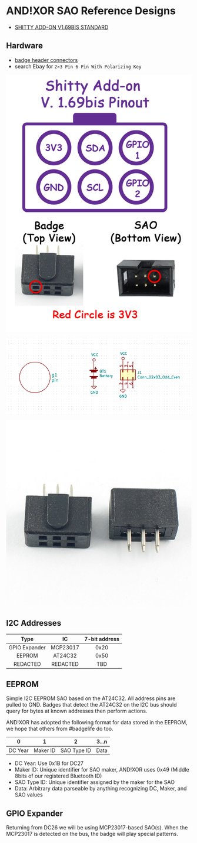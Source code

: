 # AND!XOR SAO Reference Designs

- [SHITTY ADD-ON V1.69BIS STANDARD](https://hackaday.com/2019/03/20/introducing-the-shitty-add-on-v1-69bis-standard/)

## Hardware

- [badge header connectors](https://www.ebay.com/itm/173960769032)
- search Ebay for `2×3 Pin 6 Pin With Polarizing Key`

![sao1](https://github.com/dead10c5/badge-project-template/blob/main/docs/images/sao1.png)

![sao2](https://github.com/dead10c5/badge-project-template/blob/main/docs/images/sao2.png)

![sao_connector](https://github.com/dead10c5/badge-project-template/blob/main/docs/images/sao_connector.jpg)

## I2C Addresses

| Type  | IC | 7-bit address |
|:-: | :-: |:-: |
| GPIO Expander | MCP23017 | 0x20 |
| EEPROM  | AT24C32  | 0x50    |
| REDACTED   | REDACTED  | TBD |

## EEPROM

Simple I2C EEPROM SAO based on the AT24C32. All address pins are pulled to GND. Badges that detect the AT24C32 on the I2C bus should query for bytes at known addresses then perform actions.

AND!XOR has adopted the following format for data stored in the EEPROM, we hope that others from #badgelife do too.

| 0   | 1   | 2    | 3...n  |
|:-:  |:-:  |:-:   |:-:  |
| DC Year | Maker ID | SAO Type ID  | Data   |

- DC Year: Use 0x1B for DC27
- Maker ID: Unique identifier for SAO maker, AND!XOR uses 0x49 (Middle 8bits of our registered Bluetooth ID)
- SAO Type ID: Unique identifier assigned by the maker for the SAO
- Data: Arbitrary data parseable by anything recognizing DC, Maker, and SAO values

## GPIO Expander

Returning from DC26 we will be using MCP23017-based SAO(s). When the MCP23017 is detected on the bus, the badge will play special patterns.
